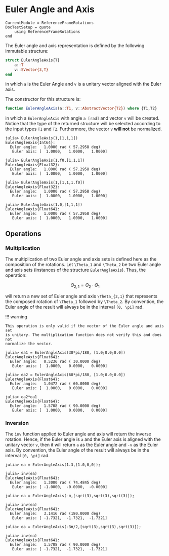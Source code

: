 Euler Angle and Axis
====================

```@meta
CurrentModule = ReferenceFrameRotations
DocTestSetup = quote
    using ReferenceFrameRotations
end
```

The Euler angle and axis representation is defined by the following immutable
structure:

```julia
struct EulerAngleAxis{T}
    a::T
    v::SVector{3,T}
end
```

in which `a` is the Euler Angle and `v` is a unitary vector aligned with the
Euler axis.

The constructor for this structure is:

```julia
function EulerAngleAxis(a::T1, v::AbstractVector{T2}) where {T1,T2}
```

in which a `EulerAngleAxis` with angle `a [rad]` and vector `v` will be created.
Notice that the type of the returned structure will be selected according to the
input types `T1` and `T2`. Furthermore, the vector `v` **will not** be
normalized.

```jldoctest
julia> EulerAngleAxis(1,[1,1,1])
EulerAngleAxis{Int64}:
  Euler angle:   1.0000 rad ( 57.2958 deg)
   Euler axis: [  1.0000,   1.0000,   1.0000]

julia> EulerAngleAxis(1.f0,[1,1,1])
EulerAngleAxis{Float32}:
  Euler angle:   1.0000 rad ( 57.2958 deg)
   Euler axis: [  1.0000,   1.0000,   1.0000]

julia> EulerAngleAxis(1,[1,1,1.f0])
EulerAngleAxis{Float32}:
  Euler angle:   1.0000 rad ( 57.2958 deg)
   Euler axis: [  1.0000,   1.0000,   1.0000]

julia> EulerAngleAxis(1.0,[1,1,1])
EulerAngleAxis{Float64}:
  Euler angle:   1.0000 rad ( 57.2958 deg)
   Euler axis: [  1.0000,   1.0000,   1.0000]

```

## Operations

### Multiplication

The multiplication of two Euler angle and axis sets is defined here as the
composition of the rotations. Let ``\Theta_1`` and ``\Theta_2`` be two Euler
angle and axis sets (instances of the structure `EulerAngleAxis`).  Thus, the
operation:

```math
\Theta_{2,1} = \Theta_2 \cdot \Theta_1
```

will return a new set of Euler angle and axis ``\Theta_{2,1}`` that represents
the composed rotation of ``\Theta_1`` followed by ``\Theta_2``. By convention,
the Euler angle of the result will always be in the interval ``[0, \pi]`` rad.

!!! warning

    This operation is only valid if the vector of the Euler angle and axis set
    is unitary. The multiplication function does not verify this and does not
    normalize the vector.

```jldoctest
julia> ea1 = EulerAngleAxis(30*pi/180, [1.0;0.0;0.0])
EulerAngleAxis{Float64}:
  Euler angle:   0.5236 rad ( 30.0000 deg)
   Euler axis: [  1.0000,   0.0000,   0.0000]

julia> ea2 = EulerAngleAxis(60*pi/180, [1.0;0.0;0.0])
EulerAngleAxis{Float64}:
  Euler angle:   1.0472 rad ( 60.0000 deg)
   Euler axis: [  1.0000,   0.0000,   0.0000]

julia> ea2*ea1
EulerAngleAxis{Float64}:
  Euler angle:   1.5708 rad ( 90.0000 deg)
   Euler axis: [  1.0000,   0.0000,   0.0000]

```

### Inversion

The `inv` function applied to Euler angle and axis will return the inverse
rotation. Hence, if the Euler angle is `a` and the Euler axis is aligned with
the unitary vector `v`, then it will return `a` as the Euler angle and `-v` as
the Euler axis. By convention, the Euler angle of the result will always be in
the interval ``[0, \pi]`` rad.

```jldoctest
julia> ea = EulerAngleAxis(1.3,[1.0,0,0]);

julia> inv(ea)
EulerAngleAxis{Float64}:
  Euler angle:   1.3000 rad ( 74.4845 deg)
   Euler axis: [ -1.0000,  -0.0000,  -0.0000]

julia> ea = EulerAngleAxis(-π,[sqrt(3),sqrt(3),sqrt(3)]);

julia> inv(ea)
EulerAngleAxis{Float64}:
  Euler angle:   3.1416 rad (180.0000 deg)
   Euler axis: [ -1.7321,  -1.7321,  -1.7321]

julia> ea = EulerAngleAxis(-3π/2,[sqrt(3),sqrt(3),sqrt(3)]);

julia> inv(ea)
EulerAngleAxis{Float64}:
  Euler angle:   1.5708 rad ( 90.0000 deg)
   Euler axis: [ -1.7321,  -1.7321,  -1.7321]

```
